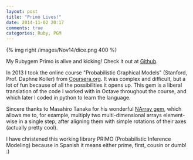```yaml
---
layout: post
title: "Primo Lives!"
date: 2014-11-02 20:17
comments: true
categories: Ruby, PGM
---
```


{% img right /images/Nov14/dice.png 400 %}

My Rubygem Primo is alive and kicking! Check it out at [Github](https://github.com/sotoseattle/Primo).

In 2013 I took the online course "Probabilistic Graphical Models" (Stanford, Prof. Daphne Koller) from [Coursera.org](https://www.coursera.org/course/pgm). It was complex and difficult, but a lot of fun because of all the possibilities it opens up. This gem is a liberal translation of the code I worked with in Octave throughout the course, and which later I coded in python to learn the language.

Sincere thanks to Masahiro Tanaka for his wonderful [NArray gem](http://masa16.github.io/narray/), which allows me to, for example, multiply two multi-dimensional arrays element-wise in a single step, after aligning them with simple rotations of their axes (actually pretty cool).

I have christened this working library PRIMO (Probabilistic Inference Modeling) because in Spanish it means either prime, first, cousin or dumb! :)

